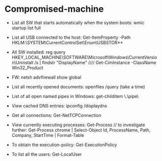 # Compromised-machine

* List all SW that starts automatically when the system boots: wmic startup list full

* List all USB connected to the host: Get-ItemProperty -Path HKLM:\SYSTEM\CurrentControlSet\Enum\USBSTOR\*\*

* All SW installed: reg query HKEY_LOCAL_MACHINE\SOFTWARE\Microsoft\Windows\CurrentVersion\Uninstall /s | findstr "DisplayName" //// Get-CimInstance -ClassName Win32_Product

* FW: netsh advfirewall show global

* List all recently opened documents: openfiles /query (take a time)

* List of all open named pipes in Windows: get-childitem \\.\pipe\

* View cached DNS entries: ipconfig /displaydns

* Get all connections: Get-NetTCPConnection

* View currently executing processes: Get-Process // to investigate further: Get-Process chrome | Select-Object Id, ProcessName, Path, Company, StartTime | Format-Table

* To obtain the execution-policy: Get-ExecutionPolicy 

* To list all the users: Get-LocalUser



